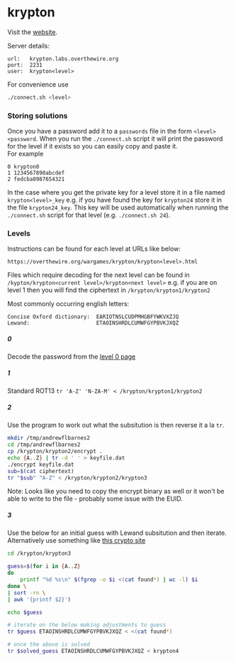 # krypton

Visit the [website][1].

Server details:
```
url:   krypton.labs.overthewire.org
port:  2231
user:  krypton<level>
```

For convenience use
```bash
./connect.sh <level>
```

### Storing solutions

Once you have a password add it to a `passwords` file in the form `<level> <password`. When you run the `./connect.sh`
script it will print the password for the level if it exists so you can easily copy and paste it.  
For example
```
0 krypton0
1 1234567890abcdef
2 fedcba0987654321
```

In the case where you get the private key for a level store it in a file named `krypton<level>_key` e.g. if you have found
the key for `krypton24` store it in the file `krypton24_key`. This key will be used automatically when running the
`./connect.sh` script for that level (e.g. `./connect.sh 24`).

### Levels

Instructions can be found for each level at URLs like below:
```
https://overthewire.org/wargames/krypton/krypton<level>.html
```

Files which require decoding for the next level can be found in `/kypton/krypton<current level>/krypton<next level>` e.g.
if you are on level 1 then you will find the ciphertext in `/krypton/krypton1/krypton2`

Most commonly occurring english letters:
```
Concise Oxford dictionary:  EARIOTNSLCUDPMHGBFYWKVXZJQ
Lewand:                     ETAOINSHRDLCUMWFGYPBVKJXQZ
```

##### 0

Decode the password from the [level 0 page][2]

##### 1

Standard ROT13
`tr 'A-Z' 'N-ZA-M' < /krypton/krypton1/krypton2`

##### 2

Use the program to work out what the subsitution is then reverse it a la `tr`.

```bash
mkdir /tmp/andrewflbarnes2
cd /tmp/andrewflbarnes2
cp /krypton/krypton2/encrypt .
echo {A..Z} | tr -d ' ' > keyfile.dat
./encrypt keyfile.dat
sub=$(cat ciphertext)
tr "$sub" "A-Z" < /krypton/krypton2/krypton3
```

Note: Looks like you need to copy the encrypt binary as well or it won't be able to write to the file - probably some issue
with the EUID.

##### 3

Use the below for an initial guess with Lewand subsitution and then iterate. Alternatively use something like [this crypto site][3]
```bash
cd /krypton/krypton3

guess=$(for i in {A..Z}
do
    printf "%d %s\n" $(fgrep -o $i <(cat found*) | wc -l) $i
done \
| sort -rn \
| awk '{printf $2}')

echo $guess

# iterate on the below making adjustments to guess
tr $guess ETAOINSHRDLCUMWFGYPBVKJXQZ < <(cat found*)

# once the above is solved
tr $solved_guess ETAOINSHRDLCUMWFGYPBVKJXQZ < krypton4
```

[1]: <https://overthewire.org/wargames/krypton/> "krypton wargames landing page"
[2]: <https://overthewire.org/wargames/krypton/krypton0> "krypton level 0"
[3]: <https://crypto.interactive-maths.com/frequency-analysis-breaking-the-code.html> "Frequency analysis online"
